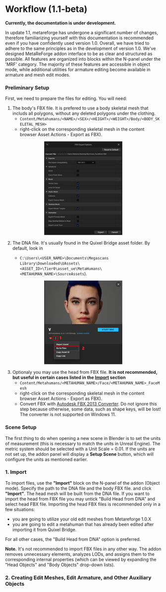 # Workflow (1.1-beta)

**Currently, the documentation is under development.**

In update 1.1, metareforge has undergone a significant number of changes, therefore familiarizing yourself with this documentation is recommended even if you have confidently used version 1.0. Overall, we have tried to adhere to the same principles as in the development of version 1.0.
We've designed MetaReForge addon interface to be as clear and structured as possible. All features are organized into blocks within the N-panel under the 'MRF' category. The majority of these features are accessible in object mode, while additional utilities for armature editing become available in armature and mesh edit modes.

### Preliminary Setup
First, we need to prepare the files for editing. You will need:

1. The body's FBX file. It is prefered to use a body skeletal mesh that includs all polygons, without any deleted polygons under the clothing.
    - `Content/Metahumans/<NAME>/<SEX>/<HEIGHT>/<WEIGHT>/Body/<BODY_SKELETAL_MESH>`
    - right-click on the corresponding skeletal mesh in the content browser Asset Actions - Export as FBX).

<a href="./images/export_as_fbx.png">
  <p align="center">
    <img src="./images/export_as_fbx.png" width="50%" height="50%"/>
  </p>
</a>
    
2. The DNA file. It's usually found in the Quixel Bridge asset folder. By default, look in 

    - `C:\Users\<USER_NAME>\Documents\Megascans Library\Downloaded\UAssets\<ASSET_ID>\Tier0\asset_ue\MetaHumans\<METAHUMAN_NAME>\SourceAssets`).

<a href="./images/get_original_dna.png">
  <p align="center">
    <img src="./images/get_original_dna.png" width="50%" height="50%"/>
  </p>
</a>

3. Optionaly you may use the head from FBX file. **It is not recommended, but useful in certain cases listed in the [Import](#1-import) section**
    - `Content/Metahumans/<METAHUMAN_NAME>/Face/<METAHUMAN_NAME>_FaceMesh`
    - right-click on the corresponding skeletal mesh in the content browser Asset Actions - Export as FBX).
    - Convert FBX with [Autodesk FBX 2013 Converter](https://aps.autodesk.com/developer/overview/fbx-converter-archives). Do not ignore this step because otherwise, some data, such as shape keys, will be lost! The converter is not supported on Windows 11.

### Scene Setup
The first thing to do when opening a new scene in Blender is to set the units of measurement (this is necessary to match the units in Unreal Engine). The metric system should be selected with a Unit Scale = 0.01. If the units are not set up, the addon panel will display a **Setup Scene** button, which will configure the units as mentioned earlier.

### 1. Import
To import files, use the **"Import"** block on the N-panel of the addon (Object mode). Specify the path to the DNA file and the body FBX file. and click **"Import"**. The head mesh will be built from the DNA file.
If you want to import the head from FBX file you may untick "Build Head from DNA" and select head FBX file.
Importing the head FBX files is recommended only in a few situations:
- you are going to utilize your old edit meshes from Metareforge 1.0.X
- you are going to edit a metahuman that has already been edited after importing it from Quixel Bridge.

For all other cases, the "Build Head from DNA" option is preferred.

**Note.** It's not recommended to import FBX files in any other way. The addon removes unnecessary elements, analyzes LODs, and assigns them to the corresponding internal properties (which can be viewed by expanding the "Head Objects" and "Body Objects" drop-down lists).

### 2. Creating Edit Meshes, Edit Armature, and Other Auxiliary Objects
